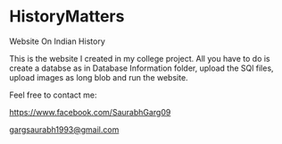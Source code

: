 HistoryMatters
==============
Website On Indian History

This is the website I created in my college project. All you have to do is create a databse as in Database Information folder, upload the SQl files, upload images as long blob and run the website.

Feel free to contact me:


https://www.facebook.com/SaurabhGarg09

gargsaurabh1993@gmail.com 

